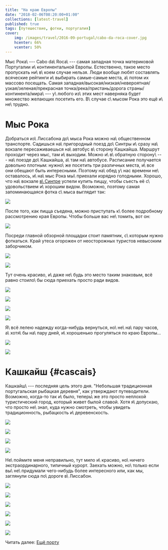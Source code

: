 ```yaml
---
title: "На краю Европы"
date: "2018-02-06T08:20:00+01:00"
collections: [latest-travel]
published: true
tags: [путешествие, фотки, португалия]
cover:
    img: /images/travel/2016-09-portugal/cabo-da-roca-cover.jpg
    hcenter: 66%
    vcenter: 50%
---
```


Мыс Рока\ --- Cabo da\ Roca\ --- самая западная точка материковой
Португалии и\ континентальной Европы. Естественно, такое место
пропускать ни\ в\ коем случае нельзя. Люди вообще любят составлять
всяческие рейтинги и\ выбирать самые-самые места, а\ потом их массово
посещать. Самая западная/высокая/низкая/невероятная/узкая/зеленая/прекрасная
точка/река/пристань/дорога страны/континента/мира\ --- у\ любого
из\ этих мест наверняка будет множество желающих посетить его. В\ случае
с\ мысом Рока это ещё и\ не\ трудно.

<!--more-->

# Мыс Рока

Добраться из\ Лиссабона до\ мыса Рока можно на\ общественном транспорте.
Садишься на\ пригородный поезд до\ Синтры и\ сразу на\ вокзале
пересаживаешься на\ автобус в\ сторону Кашкайша. Маршрут проходит через
мыс, там и\ выходим. Можно и\ в\ обратную сторону\ --- на\ поезде
до\ Кашкайша, а\ там на\ автобусе. Расписание получается довольно
плотным: нужно\ же посетить три различных места, и\ все они обещают быть
интересными. Поэтому на\ обед у\ нас времени не\ оставалось, и\ на\ мыс
Рока мы\ приехали изрядно голодными. Хорошо, что на\ вокзале
[в\ Синтре][sintra] успели купить пиццу, чтобы съесть её
с\ удовольствием и\ хорошим видом. Возможно, поэтому самая
запоминающаяся фотка с\ мыса выглядит так:

![](/images/travel/2016-09-portugal/cabo-da-roca-food.jpg)

После того, как пицца съедена, можно приступать к\ более подробному
рассмотрению края Европы. Чтобы больше вас не\ томить, вот он:

![](/images/travel/2016-09-portugal/cabo-da-roca-edge.jpg)

Посреди главной обзорной площадки стоит памятник, с\ которым нужно
фоткаться. Край утеса огорожен от неосторожных туристов невысоким
заборчиком.

![](/images/travel/2016-09-portugal/cabo-da-roca-tourists-1.jpg)

![](/images/travel/2016-09-portugal/cabo-da-roca-tourists-2.jpg)

Тут очень красиво, и\ даже не\ будь это место таким знаковым, всё равно
стоило\ бы сюда приехать просто ради видов.

![](/images/travel/2016-09-portugal/cabo-da-roca-view-1.jpg)

![](/images/travel/2016-09-portugal/cabo-da-roca-view-2.jpg)

![](/images/travel/2016-09-portugal/cabo-da-roca-view-3.jpg)

![](/images/travel/2016-09-portugal/cabo-da-roca-view-4.jpg)

Я\ всё лелею надежду когда-нибудь вернуться, но\ не\ на\ пару часов,
а\ хотя\ бы на\ пару дней, и\ хорошенько прогуляться по краю Европы...

![](/images/travel/2016-09-portugal/cabo-da-roca-walk.jpg)

![](/images/travel/2016-09-portugal/cabo-da-roca-cover.jpg)

# Кашкайш {#cascais}

Кашкайш\ --- последняя цель этого дня. "Небольшая традиционная
португальская рыбацкая деревня", как утверждают путеводители. Возможно,
когда-то так и\ было, теперь\ же это просто неплохой туристический
город, который живет былой славой. Хотя я\ допускаю, что просто
не\ знал, куда нужно смотреть, чтобы увидеть традиционность, рыбацкость
и\ деревенскость.

![](/images/travel/2016-09-portugal/cascais-street-1.jpg)

![](/images/travel/2016-09-portugal/cascais-street-2.jpg)

![](/images/travel/2016-09-portugal/cascais-street-3.jpg)

![](/images/travel/2016-09-portugal/cascais-street-4.jpg)

Не\ поймите меня неправильно, тут мило и\ красиво, но\ ничего
экстраординарного, типичный курорт. Заехать можно, но\ только если
вы\ не\ придумали чего-нибудь более интересного или, как мы, заглянули
сюда по\ дороге в\ Лиссабон.

![](/images/travel/2016-09-portugal/cascais-nice-1.jpg)

![](/images/travel/2016-09-portugal/cascais-nice-2.jpg)

![](/images/travel/2016-09-portugal/cascais-nice-3.jpg)

![](/images/travel/2016-09-portugal/cascais-nice-4.jpg)

![](/images/travel/2016-09-portugal/cascais-nice-5.jpg)

![](/images/travel/2016-09-portugal/cascais-nice-6.jpg)

Читать далее: [Ещё порту](/post/porto-2/)

[sintra]: /post/sintra/
